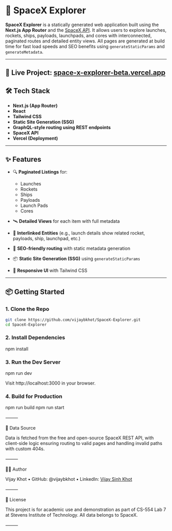 # 🚀 SpaceX Explorer

**SpaceX Explorer** is a statically generated web application built using the **Next.js App Router** and the [SpaceX API](https://github.com/r-spacex/SpaceX-API). It allows users to explore launches, rockets, ships, payloads, launchpads, and cores with interconnected, paginated routes and detailed entity views. All pages are generated at build time for fast load speeds and SEO benefits using `generateStaticParams` and `generateMetadata`.

---
🔗 **Live Project:** [space-x-explorer-beta.vercel.app](https://space-x-explorer-beta.vercel.app/)
---

## 🛠️ Tech Stack

- **Next.js (App Router)**
- **React**
- **Tailwind CSS**
- **Static Site Generation (SSG)**
- **GraphQL-style routing using REST endpoints**
- **SpaceX API**
- **Vercel (Deployment)**

---

## ✨ Features

- 🔍 **Paginated Listings** for:
  - Launches
  - Rockets
  - Ships
  - Payloads
  - Launch Pads
  - Cores

- 🛰️ **Detailed Views** for each item with full metadata
- 🔗 **Interlinked Entities** (e.g., launch details show related rocket, payloads, ship, launchpad, etc.)
- 🧭 **SEO-friendly routing** with static metadata generation
- 📦 **Static Site Generation (SSG)** using `generateStaticParams`
- 🎨 **Responsive UI** with Tailwind CSS

---

## 📦 Getting Started

### 1. Clone the Repo

```bash
git clone https://github.com/vijaybkhot/SpaceX-Explorer.git
cd SpaceX-Explorer
```

### 2. Install Dependencies

npm install


### 3. Run the Dev Server

npm run dev

Visit http://localhost:3000 in your browser.


### 4. Build for Production

npm run build
npm run start


⸻

📁 Data Source

Data is fetched from the free and open-source SpaceX REST API, with client-side logic ensuring routing to valid pages and handling invalid paths with custom 404s.

⸻

🙋‍♂️ Author

Vijay Khot
	•	GitHub: @vijaybkhot
	•	LinkedIn: [Vijay Sinh Khot](https://www.linkedin.com/in/vijay-khot/)

⸻

📄 License

This project is for academic use and demonstration as part of CS-554 Lab 7 at Stevens Institute of Technology. All data belongs to SpaceX.

⸻
